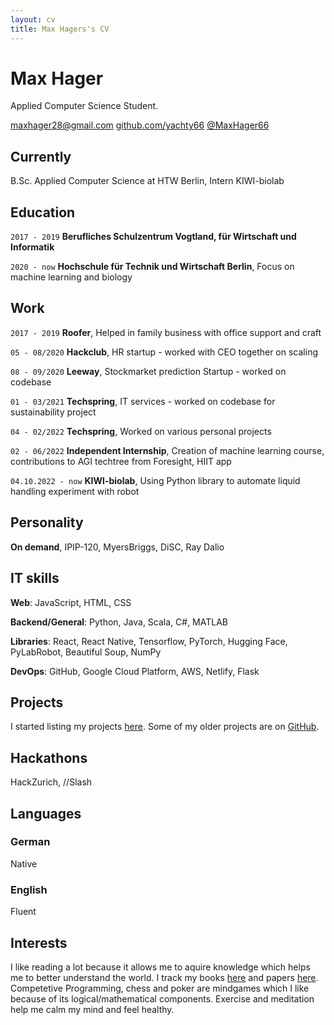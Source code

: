 ```yaml
---
layout: cv
title: Max Hagers's CV
---
```


# Max Hager


Applied Computer Science Student.

<div id="webaddress">
    <a href = "mailto: maxhager28@gmail.com">maxhager28@gmail.com</a>
    <a href="https://github.com/yachty66">github.com/yachty66</a>
    <a href="https://twitter.com/MaxHager66">@MaxHager66</a>
</div>

## Currently

B.Sc. Applied Computer Science at HTW Berlin, Intern KIWI-biolab

## Education

`2017 - 2019`
**Berufliches Schulzentrum Vogtland, für Wirtschaft und Informatik**

`2020 - now`
**Hochschule für Technik und Wirtschaft Berlin**, Focus on machine learning and biology

## Work

`2017 - 2019`
**Roofer**, Helped in family business with office support and craft

`05 - 08/2020`
**Hackclub**, HR startup - worked with CEO together on scaling

`08 - 09/2020`
**Leeway**, Stockmarket prediction Startup - worked on codebase

`01 - 03/2021`
**Techspring**, IT services - worked on codebase for sustainability project

`04 - 02/2022`
**Techspring**, Worked on various personal projects

`02 - 06/2022`
**Independent Internship**, Creation of machine learning course, contributions to AGI techtree from Foresight, HIIT app

`04.10.2022 - now`
**KIWI-biolab**, Using Python library to automate liquid handling experiment with robot



## Personality

**On demand**, IPIP-120, MyersBriggs, DiSC, Ray Dalio

## IT skills

**Web**: JavaScript, HTML, CSS

**Backend/General**: Python, Java, Scala, C#, MATLAB

**Libraries**: React, React Native, Tensorflow, PyTorch, Hugging Face, PyLabRobot, Beautiful Soup, NumPy

**DevOps**: GitHub, Google Cloud Platform, AWS, Netlify, Flask

## Projects

I started listing my projects [here](https://www.maxhager.xyz/). Some of my older projects are on [GitHub](https://github.com/yachty66).

## Hackathons 

HackZurich, //Slash

## Languages 

### German 

Native

### English 

Fluent

## Interests

I like reading a lot because it allows me to aquire knowledge which helps me to better understand the world. I track my books [here](https://www.goodreads.com/user/show/118878574-max-hager) and papers [here](https://docs.google.com/spreadsheets/d/1noxRUYLUErYRgLNqh8eCceh41bSaRSQXW-Pz3WBKUL8/edit?usp=sharing). Competetive Programming, chess and poker are mindgames which I like because of its logical/mathematical components. Exercise and meditation help me calm my mind and feel healthy.


